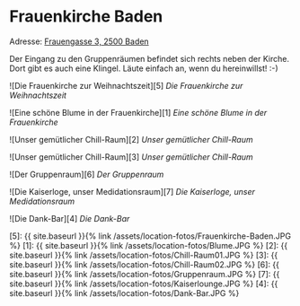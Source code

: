﻿---
---

# Frauenkirche Baden
Adresse: <a href="geo:48.00711,16.23447?z=18">Frauengasse 3, 2500 Baden</a>

Der Eingang zu den Gruppenräumen befindet sich rechts neben der Kirche. Dort gibt es auch eine Klingel. Läute einfach an, wenn du hereinwillst! :-)

![Die Frauenkirche zur Weihnachtszeit][5]
_Die Frauenkirche zur Weihnachtszeit_

![Eine schöne Blume in der Frauenkirche][1]
_Eine schöne Blume in der Frauenkirche_

![Unser gemütlicher Chill-Raum][2]
_Unser gemütlicher Chill-Raum_

![Unser gemütlicher Chill-Raum][3]
_Unser gemütlicher Chill-Raum_

![Der Gruppenraum][6]
_Der Gruppenraum_

![Die Kaiserloge, unser Medidationsraum][7]
_Die Kaiserloge, unser Medidationsraum_

![Die Dank-Bar][4]
_Die Dank-Bar_

[5]: {{ site.baseurl }}{% link /assets/location-fotos/Frauenkirche-Baden.JPG %}
[1]: {{ site.baseurl }}{% link /assets/location-fotos/Blume.JPG %}
[2]: {{ site.baseurl }}{% link /assets/location-fotos/Chill-Raum01.JPG %}
[3]: {{ site.baseurl }}{% link /assets/location-fotos/Chill-Raum02.JPG %}
[6]: {{ site.baseurl }}{% link /assets/location-fotos/Gruppenraum.JPG %}
[7]: {{ site.baseurl }}{% link /assets/location-fotos/Kaiserlounge.JPG %}
[4]: {{ site.baseurl }}{% link /assets/location-fotos/Dank-Bar.JPG %}
